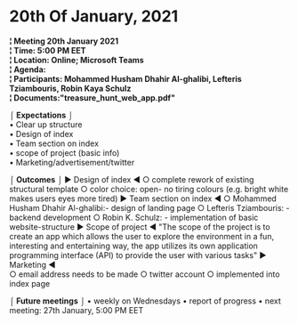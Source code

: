 # 20th Of January, 2021

**¦ Meeting 20th January 2021 <br>
¦ Time: 5:00 PM EET <br>
¦ Location: Online; Microsoft Teams <br>
¦ Agenda: <br>
¦ Participants:  Mohammed Husham Dhahir Al-ghalibi,  Lefteris Tziambouris, Robin Kaya Schulz <br>
¦ Documents:"treasure_hunt_web_app.pdf"** <br>

⌠ **Expectations** ⌡ <br>
• Clear up structure <br>
• Design of index <br>
• Team section on index <br>
• scope of project (basic info) <br>
• Marketing/advertisement/twitter <br>

⌠ **Outcomes** ⌡
► Design of index ◄
○ complete rework of existing structural template
○ color choice: open- no tiring colours (e.g. bright white makes users eyes more tired)
► Team section on index ◄
○ Mohammed Husham Dhahir Al-ghalibi:- design of landing page
○ Lefteris Tziambouris: - backend development
○ Robin K. Schulz: - implementation of basic website-structure
► Scope of project ◄ 
"The scope of the project is to create an app which allows the user to explore the environment in a fun, interesting and entertaining way, the app utilizes its own application programming interface (API) to provide the user with various tasks"
► Marketing ◄  
○ email address needs to be made
○ twitter account
○ implemented into index page

⌠ **Future meetings** ⌡
• weekly on Wednesdays
• report of progress
• next meeting: 27th January, 5:00 PM EET
